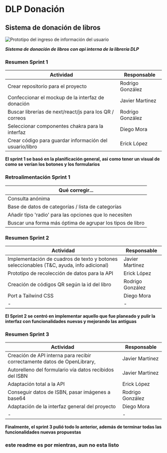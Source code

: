 
# DLP Donación

## Sistema de donación de libros

![Prototipo del ingreso de información del usuario](https://cdn.discordapp.com/attachments/763134307412738048/1311132448456835223/image.png?ex=6747bebf&is=67466d3f&hm=5deb74dbc9c7354fe191adf0e8b3e646da84cc36c9a22bf2e6e2813dfa64cc0d&)

***Sistema de donación de libros con api interna de la librería DLP***


### Resumen Sprint 1
| Actividad | Responsable |
| --------- | ----------- |
| Crear repositorio para el proyecto | Rodrigo González |
| Confeccionar el mockup de la interfaz de donación | Javier Martinez  |
| Buscar librerías de next/react/js para los QR / correos | Rodrigo González |
| Seleccionar componentes chakra para la interfaz | Diego Mora |
| Crear código para guardar información del usuario/libro | Erick López |

**El sprint 1 se basó en la planificación general, asi como tener un visual de como se verían los botones y los formularios**

### Retroalimentación Sprint 1

| Qué corregir... |
| ------------ |
| Consulta anónima |
| Base de datos de categorías / lista de categorías |
| Añadir tipo 'radio' para las opciones que lo necesiten | 
| Buscar una forma más óptima de agrupar los tipos de libro |

### Resumen Sprint 2

| Actividad | Responsable |
| --------- | ----------- |
| Implementación de cuadros de texto y botones seleccionables (T&C, ayuda, info adicional) | Javier Martinez |
| Prototipo de recolección de datos para la API | Erick López |
| Creación de códigos QR según la id del libro | Rodrigo González |
| Port a Tailwind CSS | Diego Mora |
| - | - | - |

**El Sprint 2 se centró en implementar aquello que fue planeado y pulir la interfaz con funcionalidades nuevas y mejorando las antiguas**



### Resumen Sprint 3


| Actividad | Responsable |
| --------- | ----------- |
| Creación de API interna para recibir correctamente datos de OpenLibrary,  | Javier Martinez |
| Autorelleno del formulario vía datos recibidos del ISBN | Javier Martinez |
| Adaptación total a la API | Erick López |
| Conseguir datos de ISBN, pasar imágenes a base64 | Rodrigo González |
| Adaptación de la interfaz general del proyecto | Diego Mora |
| - | - | - |


**Finalmente, el sprint 3 pulió todo lo anterior, además de terminar todas las funcionalidades nuevas propuestas**

### este readme es por mientras, aun no esta listo


